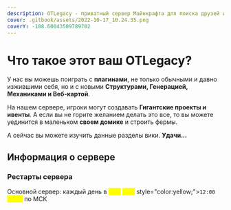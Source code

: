 ```yaml
---
description: OTLegacy - приватный сервер Майнкрафта для поиска друзей и ваших идей.
cover: .gitbook/assets/2022-10-17_10.24.35.png
coverY: -108.60043509789702
---
```


# Что такое этот ваш OTLegacy?

У нас вы можешь поиграть с **плагинами**, не только обычными и давно изжившими себя, но и с новыми **Структурами, Генерацией, Механиками и Веб-картой**.

На нашем сервере, игроки могут создавать **Гигантские проекты и ивенты**. А если вы не горите желанием делать это все, то вы можете уединится в маленьком **своем домике** и строить фермы.

А сейчас вы можете изучить данные разделы вики. **Удачи...**

## Информация о сервере

### Рестарты сервера

Основной сервер: каждый день в <mark style="color:yellow;">`0:00`</mark> <mark style="color:yellow;">`6:00`</mark> style="color:yellow;">`12:00`</mark> <mark style="color:yellow;">`18:00`</mark> по МСК
